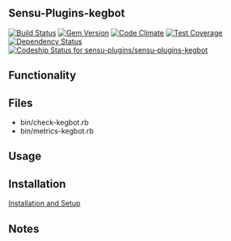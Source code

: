 ## Sensu-Plugins-kegbot

[ ![Build Status](https://travis-ci.org/sensu-plugins/sensu-plugins-kegbot.svg?branch=master)](https://travis-ci.org/sensu-plugins/sensu-plugins-kegbot)
[![Gem Version](https://badge.fury.io/rb/sensu-plugins-kegbot.svg)](http://badge.fury.io/rb/sensu-plugins-kegbot)
[![Code Climate](https://codeclimate.com/github/sensu-plugins/sensu-plugins-kegbot/badges/gpa.svg)](https://codeclimate.com/github/sensu-plugins/sensu-plugins-kegbot)
[![Test Coverage](https://codeclimate.com/github/sensu-plugins/sensu-plugins-kegbot/badges/coverage.svg)](https://codeclimate.com/github/sensu-plugins/sensu-plugins-kegbot)
[![Dependency Status](https://gemnasium.com/sensu-plugins/sensu-plugins-kegbot.svg)](https://gemnasium.com/sensu-plugins/sensu-plugins-kegbot)
[ ![Codeship Status for sensu-plugins/sensu-plugins-kegbot](https://codeship.com/projects/deb0b470-edcc-0132-88d7-5a51cb58650a/status?branch=master)](https://codeship.com/projects/84124)

## Functionality

## Files
 * bin/check-kegbot.rb
 * bin/metrics-kegbot.rb

## Usage

## Installation

[Installation and Setup](https://github.com/sensu-plugins/documentation/blob/master/user_docs/installation_instructions.md)

## Notes

